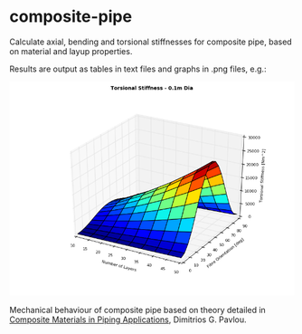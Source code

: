 # composite-pipe
Calculate axial, bending and torsional stiffnesses for composite pipe, based on material and layup properties.

Results are output as tables in text files and graphs in .png files, e.g.:

![alt tag](https://raw.githubusercontent.com/benjani8/composite-pipe/master/pics/graph_tors_0.1m.png)

Mechanical behaviour of composite pipe based on theory detailed in [Composite Materials in Piping Applications][1], Dimitrios G. Pavlou.

[1]: http://www.destechpub.com/product/composite-materials-in-piping-applications/
